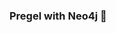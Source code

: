 ### Pregel with Neo4j 🚀



































































































































 































































































































